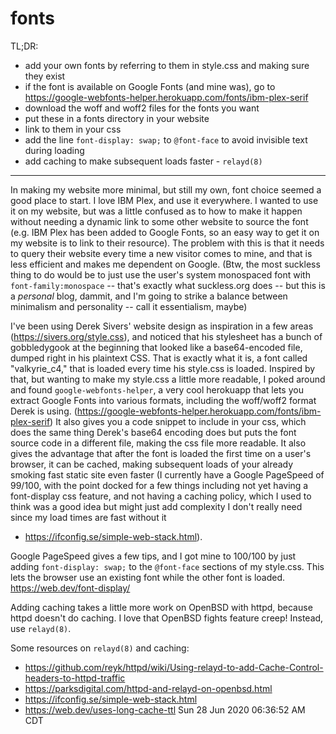 # fonts

TL;DR:

+ add your own fonts by referring to them in style.css and making sure they exist
+ if the font is available on Google Fonts (and mine was), go to <https://google-webfonts-helper.herokuapp.com/fonts/ibm-plex-serif>
+ download the woff and woff2 files for the fonts you want
+ put these in a fonts directory in your website
+ link to them in your css
+ add the line `font-display: swap;` to `@font-face` to avoid invisible text during loading
+ add caching to make subsequent loads faster - `relayd(8)`

***

In making my website more minimal, but still my own, font choice seemed a good place to start. I love IBM Plex, and use it everywhere. I wanted to use it on my website, but was a little confused as to how to make it happen without needing a dynamic link to some other website to source the font (e.g. IBM Plex has been added to Google Fonts, so an easy way to get it on my website is to link to their resource). The problem with this is that it needs to query their website every time a new visitor comes to mine, and that is less efficient and makes me dependent on Google. (Btw, the most suckless thing to do would be to just use the user's system monospaced font with `font-family:monospace` -- that's exactly what suckless.org does -- but this is a *personal* blog, dammit, and I'm going to strike a balance between minimalism and personality -- call it essentialism, maybe)

I've been using Derek Sivers' website design as inspiration in a few areas (<https://sivers.org/style.css>),
and noticed that his stylesheet has a bunch of gobbledygook at the beginning that looked like a base64-encoded file,
dumped right in his plaintext CSS.
That is exactly what it is,
a font called "valkyrie_c4,"
that is loaded every time his style.css is loaded.
Inspired by that, but wanting to make my style.css a little more readable,
I poked around and found `google-webfonts-helper`,
a very cool herokuapp that lets you extract Google Fonts into various formats,
including the woff/woff2 format Derek is using.
(<https://google-webfonts-helper.herokuapp.com/fonts/ibm-plex-serif>)
It also gives you a code snippet to include in your css,
which does the same thing Derek's base64 encoding does but puts the font source code in a different file,
making the css file more readable.
It also gives the advantage that after the font is loaded the first time on a user's browser, it can be cached,
making subsequent loads of your already smoking fast static site even faster
(I currently have a Google PageSpeed of 99/100,
with the point docked for a few things including not yet having a font-display css feature,
and not having a caching policy,
which I used to think was a good idea but might just add complexity I don't really need since my load times are fast without it
- <https://ifconfig.se/simple-web-stack.html>).

Google PageSpeed gives a few tips,
and I got mine to 100/100 by just adding `font-display: swap;` to the `@font-face` sections of my style.css.
This lets the browser use an existing font while the other font is loaded. <https://web.dev/font-display/>

Adding caching takes a little more work on OpenBSD with httpd, because httpd doesn't do caching.
I love that OpenBSD fights feature creep! Instead, use `relayd(8)`.

Some resources on `relayd(8)` and caching:

- <https://github.com/reyk/httpd/wiki/Using-relayd-to-add-Cache-Control-headers-to-httpd-traffic>
- <https://parksdigital.com/httpd-and-relayd-on-openbsd.html>
- <https://ifconfig.se/simple-web-stack.html>
- <https://web.dev/uses-long-cache-ttl>
Sun 28 Jun 2020 06:36:52 AM CDT
